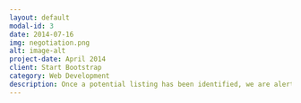 ```yaml
---
layout: default
modal-id: 3
date: 2014-07-16
img: negotiation.png
alt: image-alt
project-date: April 2014
client: Start Bootstrap
category: Web Development
description: Once a potential listing has been identified, we are alerted right away to begin securing the deal either through direct messaging or a phone call.
---
```

